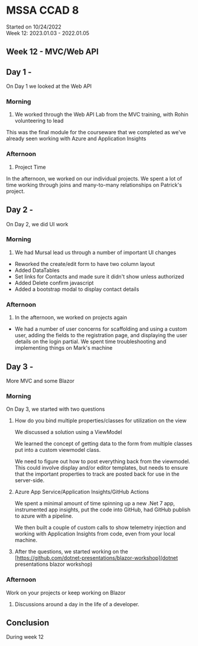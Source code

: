 # MSSA CCAD 8

Started on 10/24/2022  
Week 12: 2023.01.03 - 2022.01.05

## Week 12 - MVC/Web API

## Day 1 - 

On Day 1 we looked at the Web API

### Morning

1. We worked through the Web API Lab from the MVC training, with Rohin volunteering to lead

This was the final module for the courseware that we completed as we've already seen working with Azure and Application Insights

### Afternoon

1. Project Time

In the afternoon, we worked on our individual projects.  We spent a lot of time working through joins and many-to-many relationships on Patrick's project.

## Day 2 -

On Day 2, we did UI work

### Morning

1. We had Mursal lead us through a number of important UI changes

- Reworked the create/edit form to have two column layout
- Added DataTables
- Set links for Contacts and made sure it didn't show unless authorized
- Added Delete confirm javascript
- Added a bootstrap modal to display contact details

### Afternoon

1. In the afternoon, we worked on projects again

- We had a number of user concerns for scaffolding and using a custom user, adding the fields to the registration page, and displaying the user details on the login partial.  We spent time troubleshooting and implementing things on Mark's machine

## Day 3 -

More MVC and some Blazor

### Morning  

On Day 3, we started with two questions

1. How do you bind multiple properties/classes for utilization on the view

    We discussed a solution using a ViewModel

    We learned the concept of getting data to the form from multiple classes put into a custom viewmodel class.

    We need to figure out how to post everything back from the viewmodel.  This could involve display and/or editor templates, but needs to ensure that the important properties to track are posted back for use in the server-side.

1. Azure App Service/Application Insights/GitHub Actions

    We spent a minimal amount of time spinning up a new .Net 7 app, instrumented app insights, put the code into GitHub, had GitHub publish to azure with a pipeline.

    We then built a couple of custom calls to show telemetry injection and working with Application Insights from code, even from your local machine.

1. After the questions, we started working on the [https://github.com/dotnet-presentations/blazor-workshop](dotnet presentations blazor workshop)

### Afternoon

Work on your projects or keep working on Blazor

1. Discussions around a day in the life of a developer.

## Conclusion

During week 12 




